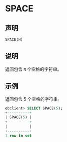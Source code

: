 # SPACE

## 声明

```sql
SPACE(N)
```

## 说明

返回包含 `N` 个空格的字符串。

## 示例

返回包含 5 个空格的字符串。

```sql
obclient> SELECT SPACE(5);
+----------+
| SPACE(5) |
+----------+
|          |
+----------+
1 row in set
```
